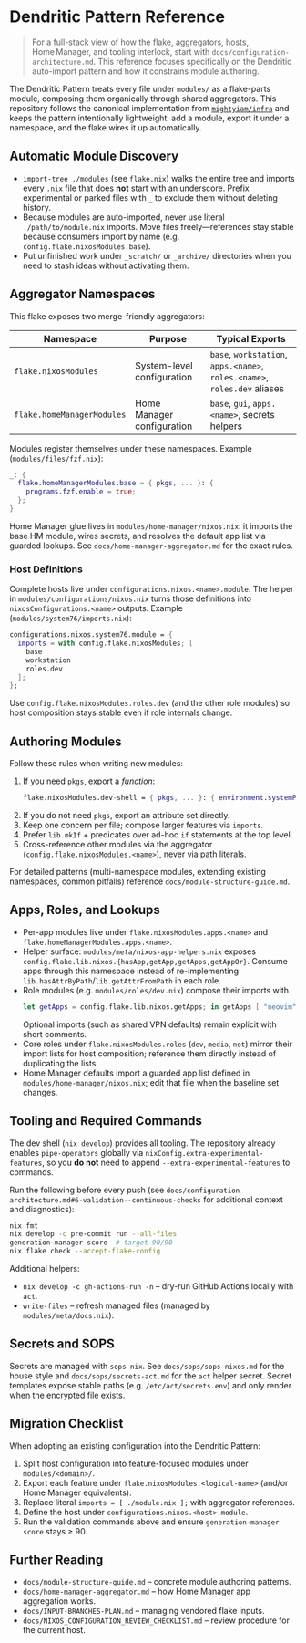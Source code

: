 # Dendritic Pattern Reference

> For a full-stack view of how the flake, aggregators, hosts, Home Manager, and tooling interlock, start with `docs/configuration-architecture.md`. This reference focuses specifically on the Dendritic auto-import pattern and how it constrains module authoring.

The Dendritic Pattern treats every file under `modules/` as a flake-parts module, composing them organically through shared aggregators. This repository follows the canonical implementation from [`mightyiam/infra`](https://github.com/mightyiam/infra) and keeps the pattern intentionally lightweight: add a module, export it under a namespace, and the flake wires it up automatically.

## Automatic Module Discovery

- `import-tree ./modules` (see `flake.nix`) walks the entire tree and imports every `.nix` file that does **not** start with an underscore. Prefix experimental or parked files with `_` to exclude them without deleting history.
- Because modules are auto-imported, never use literal `./path/to/module.nix` imports. Move files freely—references stay stable because consumers import by name (e.g. `config.flake.nixosModules.base`).
- Put unfinished work under `_scratch/` or `_archive/` directories when you need to stash ideas without activating them.

## Aggregator Namespaces

This flake exposes two merge-friendly aggregators:

| Namespace                  | Purpose                    | Typical Exports                                                           |
| -------------------------- | -------------------------- | ------------------------------------------------------------------------- |
| `flake.nixosModules`       | System-level configuration | `base`, `workstation`, `apps.<name>`, `roles.<name>`, `roles.dev` aliases |
| `flake.homeManagerModules` | Home Manager configuration | `base`, `gui`, `apps.<name>`, secrets helpers                             |

Modules register themselves under these namespaces. Example (`modules/files/fzf.nix`):

```nix
_: {
  flake.homeManagerModules.base = { pkgs, ... }: {
    programs.fzf.enable = true;
  };
}
```

Home Manager glue lives in `modules/home-manager/nixos.nix`: it imports the base HM module, wires secrets, and resolves the default app list via guarded lookups. See `docs/home-manager-aggregator.md` for the exact rules.

### Host Definitions

Complete hosts live under `configurations.nixos.<name>.module`. The helper in `modules/configurations/nixos.nix` turns those definitions into `nixosConfigurations.<name>` outputs. Example (`modules/system76/imports.nix`):

```nix
configurations.nixos.system76.module = {
  imports = with config.flake.nixosModules; [
    base
    workstation
    roles.dev
  ];
};
```

Use `config.flake.nixosModules.roles.dev` (and the other role modules) so host composition stays stable even if role internals change.

## Authoring Modules

Follow these rules when writing new modules:

1. If you need `pkgs`, export a _function_:
   ```nix
   flake.nixosModules.dev-shell = { pkgs, ... }: { environment.systemPackages = with pkgs; [ jq yq ]; };
   ```
2. If you do not need `pkgs`, export an attribute set directly.
3. Keep one concern per file; compose larger features via `imports`.
4. Prefer `lib.mkIf` + predicates over ad-hoc `if` statements at the top level.
5. Cross-reference other modules via the aggregator (`config.flake.nixosModules.<name>`), never via path literals.

For detailed patterns (multi-namespace modules, extending existing namespaces, common pitfalls) reference `docs/module-structure-guide.md`.

## Apps, Roles, and Lookups

- Per-app modules live under `flake.nixosModules.apps.<name>` and `flake.homeManagerModules.apps.<name>`.
- Helper surface: `modules/meta/nixos-app-helpers.nix` exposes `config.flake.lib.nixos.{hasApp,getApp,getApps,getAppOr}`. Consume apps through this namespace instead of re-implementing `lib.hasAttrByPath`/`lib.getAttrFromPath` in each role.
- Role modules (e.g. `modules/roles/dev.nix`) compose their imports with
  ```nix
  let getApps = config.flake.lib.nixos.getApps; in getApps [ "neovim" "httpie" ]
  ```
  Optional imports (such as shared VPN defaults) remain explicit with short comments.
- Core roles under `flake.nixosModules.roles` (`dev`, `media`, `net`) mirror their import lists for host composition; reference them directly instead of duplicating the lists.
- Home Manager defaults import a guarded app list defined in `modules/home-manager/nixos.nix`; edit that file when the baseline set changes.

## Tooling and Required Commands

The dev shell (`nix develop`) provides all tooling. The repository already enables `pipe-operators` globally via `nixConfig.extra-experimental-features`, so you **do not** need to append `--extra-experimental-features` to commands.

Run the following before every push (see `docs/configuration-architecture.md#6-validation--continuous-checks` for additional context and diagnostics):

```bash
nix fmt
nix develop -c pre-commit run --all-files
generation-manager score  # target 90/90
nix flake check --accept-flake-config
```

Additional helpers:

- `nix develop -c gh-actions-run -n` – dry-run GitHub Actions locally with `act`.
- `write-files` – refresh managed files (managed by `modules/meta/docs.nix`).

## Secrets and SOPS

Secrets are managed with `sops-nix`. See `docs/sops/sops-nixos.md` for the house style and `docs/sops/secrets-act.md` for the `act` helper secret. Secret templates expose stable paths (e.g. `/etc/act/secrets.env`) and only render when the encrypted file exists.

## Migration Checklist

When adopting an existing configuration into the Dendritic Pattern:

1. Split host configuration into feature-focused modules under `modules/<domain>/`.
2. Export each feature under `flake.nixosModules.<logical-name>` (and/or Home Manager equivalents).
3. Replace literal `imports = [ ./module.nix ];` with aggregator references.
4. Define the host under `configurations.nixos.<host>.module`.
5. Run the validation commands above and ensure `generation-manager score` stays ≥ 90.

## Further Reading

- `docs/module-structure-guide.md` – concrete module authoring patterns.
- `docs/home-manager-aggregator.md` – how Home Manager app aggregation works.
- `docs/INPUT-BRANCHES-PLAN.md` – managing vendored flake inputs.
- `docs/NIXOS_CONFIGURATION_REVIEW_CHECKLIST.md` – review procedure for the current host.
